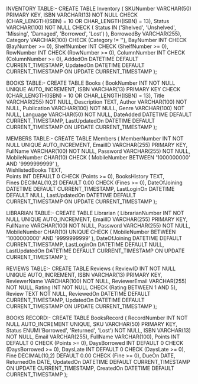 INVENTORY TABLE:-
CREATE TABLE Inventory (
    SKUNumber VARCHAR(50) PRIMARY KEY,
    ISBN VARCHAR(13) NOT NULL CHECK (CHAR_LENGTH(ISBN) = 10 OR CHAR_LENGTH(ISBN) = 13),
    Status VARCHAR(100) NOT NULL CHECK (
        Status IN ('Shelved', 'Unshelved', 'Missing', 'Damaged', 'Borrowed', 'Lost')
    ),
    BorrowedBy VARCHAR(255),
    Category VARCHAR(100) CHECK (Category != ''),
    BayNumber INT CHECK (BayNumber >= 0),
    ShelfNumber INT CHECK (ShelfNumber >= 0),
    RowNumber INT CHECK (RowNumber >= 0),
    ColumnNumber INT CHECK (ColumnNumber >= 0),
    AddedOn DATETIME DEFAULT CURRENT_TIMESTAMP,
    UpdatedOn DATETIME DEFAULT CURRENT_TIMESTAMP ON UPDATE CURRENT_TIMESTAMP
);

BOOKS TABLE:-
CREATE TABLE Books (
    BookNumber INT NOT NULL UNIQUE AUTO_INCREMENT,
    ISBN VARCHAR(13) PRIMARY KEY CHECK (CHAR_LENGTH(ISBN) = 10 OR CHAR_LENGTH(ISBN) = 13),
    Title VARCHAR(255) NOT NULL,
    Description TEXT,
    Author VARCHAR(100) NOT NULL,
    Publication VARCHAR(100) NOT NULL,
    Genre VARCHAR(100) NOT NULL,
    Language VARCHAR(50) NOT NULL,
    DateAdded DATETIME DEFAULT CURRENT_TIMESTAMP,
    LastUpdatedOn DATETIME DEFAULT CURRENT_TIMESTAMP ON UPDATE CURRENT_TIMESTAMP
);

MEMBERS TABLE:-
CREATE TABLE Members (
    MemberNumber INT NOT NULL UNIQUE AUTO_INCREMENT,
    EmailID VARCHAR(255) PRIMARY KEY,
    FullName VARCHAR(100) NOT NULL,
    Password VARCHAR(255) NOT NULL,
    MobileNumber CHAR(10) CHECK (
        MobileNumber BETWEEN '1000000000' AND '9999999999'
    ),       
    WishlistedBooks TEXT,       
    Points INT DEFAULT 0 CHECK (Points >= 0),
    BooksHistory TEXT,         
    Fines DECIMAL(10,2) DEFAULT 0.00 CHECK (Fines >= 0),
    DateOfJoining DATETIME DEFAULT CURRENT_TIMESTAMP,
    LastLoginOn DATETIME DEFAULT NULL,
    LastUpdatedOn DATETIME DEFAULT CURRENT_TIMESTAMP ON UPDATE CURRENT_TIMESTAMP
);

LIBRARIAN TABLE:-
CREATE TABLE Librarian (
    LibrarianNumber INT NOT NULL UNIQUE AUTO_INCREMENT,
    EmailID VARCHAR(255) PRIMARY KEY,
    FullName VARCHAR(100) NOT NULL,
    Password VARCHAR(255) NOT NULL,
    MobileNumber CHAR(10) UNIQUE CHECK (
        MobileNumber BETWEEN '1000000000' AND '9999999999'
    ),
    DateOfJoining DATETIME DEFAULT CURRENT_TIMESTAMP,
    LastLoginOn DATETIME DEFAULT NULL,
    LastUpdatedOn DATETIME DEFAULT CURRENT_TIMESTAMP ON UPDATE CURRENT_TIMESTAMP
);

REVIEWS TABLE:-
CREATE TABLE Reviews (
    ReviewID INT NOT NULL UNIQUE AUTO_INCREMENT,
    ISBN VARCHAR(13) PRIMARY KEY,
    ReviewerName VARCHAR(100) NOT NULL,
    ReviewerEmail VARCHAR(255) NOT NULL,
    Rating INT NOT NULL CHECK (Rating BETWEEN 1 AND 5),
    Review TEXT NOT NULL,
    ReviewedOn DATETIME DEFAULT CURRENT_TIMESTAMP,
    UpdatedOn DATETIME DEFAULT CURRENT_TIMESTAMP ON UPDATE CURRENT_TIMESTAMP
);

BOOKS RECORD:-
CREATE TABLE BooksRecord (
    RecordNumber INT NOT NULL AUTO_INCREMENT UNIQUE,
    SKU VARCHAR(50) PRIMARY KEY,
    Status ENUM('Borrowed', 'Returned', 'Lost') NOT NULL,
    ISBN VARCHAR(13) NOT NULL,
    Email VARCHAR(255),
    FullName VARCHAR(100),
    Points INT DEFAULT 0 CHECK (Points >= 0),
    DaysBorrowed INT DEFAULT 0 CHECK (DaysBorrowed >= 0),
    DaysLate INT DEFAULT 0 CHECK (DaysLate >= 0),
    Fine DECIMAL(10,2) DEFAULT 0.00 CHECK (Fine >= 0),
    DueOn DATE,
    ReturnedOn DATE,
    UpdatedOn DATETIME DEFAULT CURRENT_TIMESTAMP ON UPDATE CURRENT_TIMESTAMP,
    CreatedOn DATETIME DEFAULT CURRENT_TIMESTAMP
);
